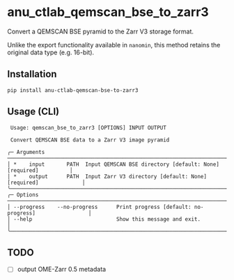 # anu_ctlab_qemscan_bse_to_zarr3

Convert a QEMSCAN BSE pyramid to the Zarr V3 storage format.

Unlike the export functionality available in `nanomin`, this method retains the original data type (e.g. 16-bit).

## Installation

```shell
pip install anu-ctlab-qemscan-bse-to-zarr3
```

## Usage (CLI)

```text
 Usage: qemscan_bse_to_zarr3 [OPTIONS] INPUT OUTPUT

 Convert QEMSCAN BSE data to a Zarr V3 image pyramid

╭─ Arguments ────────────────────────────────────────────────────────────────────────────╮
│ *    input       PATH  Input QEMSCAN BSE directory [default: None] [required]          │
│ *    output      PATH  Input Zarr V3 directory [default: None] [required]              │
╰────────────────────────────────────────────────────────────────────────────────────────╯
╭─ Options ──────────────────────────────────────────────────────────────────────────────╮
│ --progress    --no-progress      Print progress [default: no-progress]                 │
│ --help                           Show this message and exit.                           │
╰────────────────────────────────────────────────────────────────────────────────────────╯
```

## TODO
- [ ] output OME-Zarr 0.5 metadata
